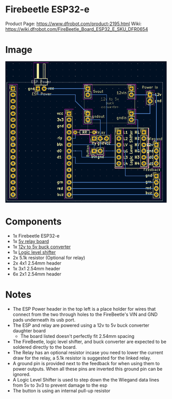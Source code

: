# Firebeetle ESP32-e

Product Page: https://www.dfrobot.com/product-2195.html
Wiki: https://wiki.dfrobot.com/FireBeetle_Board_ESP32_E_SKU_DFR0654

# Image
![Board screenshot](./FireBeetle_ESP32-e.png)

# Components
- 1x Firebeetle ESP32-e
- 1x [5v relay board](https://www.switchelectronics.co.uk/products/5v-1-channel-low-level-trigger-relay-module-with-optocoupler)
- 1x [12v to 5v buck converter](https://www.aideepen.com/products/dc-dc-usb-9v-12v-19v-to-5v-3a-step-down-buck-converter-power-supply-charger-module-voltage-regulator-for-vehicle-car-board)
- 1x [Logic level shifter](https://www.sparkfun.com/products/12009)
- 2x 5.1k resistor (Optional for relay)
- 2x 4x1 2.54mm header
- 1x 3x1 2.54mm header
- 6x 2x1 2.54mm header

# Notes
- The ESP Power header in the top left is a place holder for wires that connect from the two through holes to the FireBeetle's
  VIN and GND pads underneath its usb port.
- The ESP and relay are powered using a 12v to 5v buck converter daughter board
  - The board listed doesn't perfectly fit 2.54mm spacing
- The FireBeetle, logic level shifter, and buck converter are expected to be soldered directly to the board.
- The Relay has an optional resistor incase you need to lower the current draw for the relay, a 5.1k resistor is suggested for the linked relay.
- A ground pin is provided next to the feedback for when using them to power outputs. When all these pins are inverted
  this ground pin can be ignored.
- A Logic Level Shifter is used to step down the the Wiegand data lines from 5v to 3v3 to prevent damage to the esp
- The button is using an internal pull-up resistor
